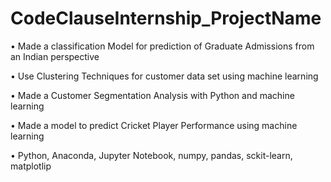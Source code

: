 # CodeClauseInternship_ProjectName


• Made a classification Model for prediction of Graduate Admissions from
an Indian perspective


• Use Clustering Techniques for customer data set using machine learning


• Made a Customer Segmentation Analysis with Python and machine
learning


• Made a model to predict Cricket Player Performance using machine
learning


• Python, Anaconda, Jupyter Notebook, numpy, pandas, sckit-learn, matplotlip
